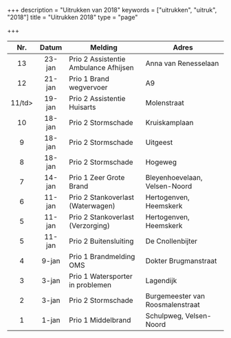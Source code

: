 +++
description = "Uitrukken van 2018"
keywords = ["uitrukken", "uitruk", "2018"]
title = "Uitrukken 2018"
type = "page"

+++
<table class="table">
<thead class="thead-inverse">
<tr>
<th align="center">Nr.</th>
<th align="center">Datum</th>
<th>Melding</th>
<th>Adres</th>
</tr>
</thead>
<tbody>

<tr>
<td align="center">13</td>
<td align="center">23-jan</td>
<td>Prio 2 Assistentie Ambulance Afhijsen</td>
<td>Anna van Renesselaan</td>
</tr>

<tr>
<td align="center">12</td>
<td align="center">21-jan</td>
<td>Prio 1 Brand wegvervoer</td>
<td>A9</td>
</tr>

<tr>
<td align="center">11/td>
<td align="center">19-jan</td>
<td>Prio 2 Assistentie Huisarts</td>
<td>Molenstraat</td>
</tr>

<tr>
<td align="center">10</td>
<td align="center">18-jan</td>
<td>Prio 2 Stormschade</td>
<td>Kruiskamplaan</td>
</tr>

<tr>
<td align="center">9</td>
<td align="center">18-jan</td>
<td>Prio 2 Stormschade</td>
<td>Uitgeest</td>
</tr>

<tr>
<td align="center">8</td>
<td align="center">18-jan</td>
<td>Prio 2 Stormschade</td>
<td>Hogeweg</td>
</tr>

<tr>
<td align="center">7</td>
<td align="center">14-jan</td>
<td>Prio 1 Zeer Grote Brand</td>
<td>Bleyenhoevelaan, Velsen-Noord</td>
</tr>

<tr>
<td align="center">6</td>
<td align="center">11-jan</td>
<td>Prio 2 Stankoverlast (Waterwagen)</td>
<td>Hertogenven, Heemskerk</td>
</tr>

<tr>
<td align="center">5</td>
<td align="center">11-jan</td>
<td>Prio 2 Stankoverlast (Verzorging)</td>
<td>Hertogenven, Heemskerk</td>
</tr>

<tr>
<td align="center">5</td>
<td align="center">11-jan</td>
<td>Prio 2 Buitensluiting</td>
<td>De Cnollenbijter</td>
</tr>

<tr>
<td align="center">4</td>
<td align="center">9-jan</td>
<td>Prio 1 Brandmelding OMS</td>
<td>Dokter Brugmanstraat</td>
</tr>

<tr>
<td align="center">3</td>
<td align="center">3-jan</td>
<td>Prio 1 Watersporter in problemen</td>
<td>Lagendijk</td>
</tr>

<tr>
<td align="center">2</td>
<td align="center">3-jan</td>
<td>Prio 2 Stormschade</td>
<td>Burgemeester van Roosmalenstraat</td>
</tr>

<tr>
<td align="center">1</td>
<td align="center">1-jan</td>
<td>Prio 1 Middelbrand</td>
<td>Schulpweg, Velsen-Noord</td>
</tr>

</tbody>
</table>
